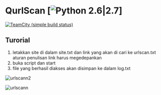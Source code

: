 # QurlScan [![Python 2.6|2.7](https://img.shields.io/badge/python-2.6|2.7-yellow.svg)]
[![TeamCity (simple build status)](https://img.shields.io/badge/Tutorial-Youtube-red.svg)](https://youtu.be/j6a3G9nwLA0)

## Turorial
  1. letakkan site di dalam site.txt dan link yang akan di cari ke urlscan.txt
     aturan penulisan link harus megedepankan 
  2. buka script dan start  
  3. file yang berhasil diakses akan disimpan ke dalam log.txt
 
![urlscann2](https://user-images.githubusercontent.com/41333888/45343006-cb613700-b5c9-11e8-8296-e4e87930cbd4.png)

![urlscann](https://user-images.githubusercontent.com/41333888/45343011-d1efae80-b5c9-11e8-8a90-9689520c8ce5.png)

